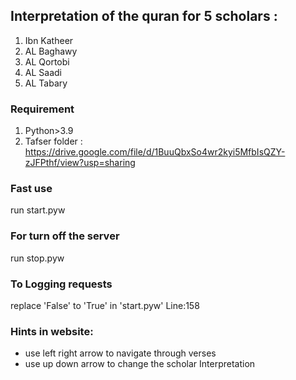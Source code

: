 ## Interpretation of the quran for 5 scholars :
1. Ibn Katheer
2. AL Baghawy
3. AL Qortobi
4. AL Saadi
5. AL Tabary

### Requirement
1. Python>3.9
1. Tafser folder :
https://drive.google.com/file/d/1BuuQbxSo4wr2kyi5MfbIsQZY-zJFPthf/view?usp=sharing

### Fast use 
run start.pyw

### For turn off the server 
run stop.pyw

### To Logging requests 
replace 'False' to 'True' in 'start.pyw' Line:158


### Hints in website:
* use left right arrow to navigate through verses
* use up down arrow to change the scholar Interpretation 
